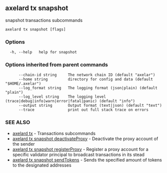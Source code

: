 ## axelard tx snapshot

snapshot transactions subcommands

```
axelard tx snapshot [flags]
```

### Options

```
  -h, --help   help for snapshot
```

### Options inherited from parent commands

```
      --chain-id string     The network chain ID (default "axelar")
      --home string         directory for config and data (default "$HOME/.axelar")
      --log_format string   The logging format (json|plain) (default "plain")
      --log_level string    The logging level (trace|debug|info|warn|error|fatal|panic) (default "info")
      --output string       Output format (text|json) (default "text")
      --trace               print out full stack trace on errors
```

### SEE ALSO

* [axelard tx](axelard_tx.md)	 - Transactions subcommands
* [axelard tx snapshot deactivateProxy](axelard_tx_snapshot_deactivateProxy.md)	 - Deactivate the proxy account of the sender
* [axelard tx snapshot registerProxy](axelard_tx_snapshot_registerProxy.md)	 - Register a proxy account for a specific validator principal to broadcast transactions in its stead
* [axelard tx snapshot sendTokens](axelard_tx_snapshot_sendTokens.md)	 - Sends the specified amount of tokens to the designated addresses

